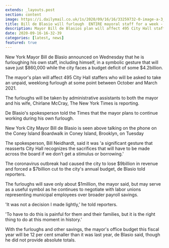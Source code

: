 ```yaml
---
extends: _layouts.post
section: content
image: https://i.dailymail.co.uk/1s/2020/09/16/16/33259732-0-image-a-3_1600268889890.jpg 
title: Bill de Blasio will furlough  ENTIRE mayoral staff for a week - but it will only save NYC $860,000 
description: Mayor Bill de Blasios plan will affect 495 City Hall staffers who will be asked to take an unpaid, weeklong furlough at some point between October and March 2021. 
date: 2020-09-16-16-32-39 
categories: [latest, news] 
featured: true 
--- 
```

New York Mayor Bill de Blasio announced on Wednesday that he is furloughing his own staff, including himself, in a symbolic gesture that will save just $860,000 while the city faces a budget deficit of some $4.2billion.

The mayor's plan will affect 495 City Hall staffers who will be asked to take an unpaid, weeklong furlough at some point between October and March 2021.

The furloughs will be taken by administrative assistants to both the mayor and his wife, Chirlane McCray, The New York Times is reporting.

De Blasio's spokesperson told the Times that the mayor plans to continue working during his own furlough. 

New York City Mayor Bill de Blasio is seen above talking on the phone on the Coney Island Boardwalk in Coney Island, Brooklyn, on Tuesday

The spokesperson, Bill Neidhardt, said it was 'a significant gesture that reasserts City Hall recognizes the sacrifices that will have to be made across the board if we don’t get a stimulus or borrowing.'

The coronavirus outbreak had caused the city to lose $9billion in revenue and forced a $7billion cut to the city's annual budget, de Blasio told reporters.

The furloughs will save only about $1million, the mayor said, but may serve as a useful symbol as he continues to negotiate with labor unions representing municipal employees over broader payroll savings.

'It was not a decision I made lightly,' he told reporters. 

'To have to do this is painful for them and their families, but it is the right thing to do at this moment in history.'

With the furloughs and other savings, the mayor's office budget this fiscal year will be 12 per cent smaller than it was last year, de Blasio said, though he did not provide absolute totals. 

